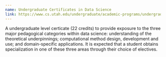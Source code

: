```yaml
---
name: Undergraduate Certificates in Data Science
link: https://www.cs.utah.edu/undergraduate/academic-programs/undergraduate-academic-program-overview/data-science/#certificates
---
```


A undergraduate level certicate (22 credits) to provide exposure to the three major pedagogical categories within data science: understanding of the theoretical underpinnings; computational method design, development and use; and domain-specific applications. It is expected that a student obtains specialization in one of these three areas through their choice of electives.
